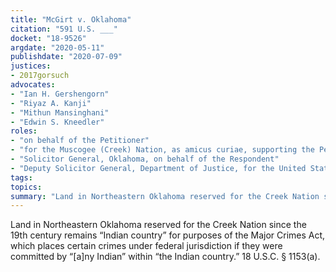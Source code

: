 ```yaml
---
title: "McGirt v. Oklahoma"
citation: "591 U.S. ___"
docket: "18-9526"
argdate: "2020-05-11"
publishdate: "2020-07-09"
justices:
- 2017gorsuch
advocates:
- "Ian H. Gershengorn"
- "Riyaz A. Kanji"
- "Mithun Mansinghani"
- "Edwin S. Kneedler"
roles:
- "on behalf of the Petitioner"
- "for the Muscogee (Creek) Nation, as amicus curiae, supporting the Petitioner"
- "Solicitor General, Oklahoma, on behalf of the Respondent"
- "Deputy Solicitor General, Department of Justice, for the United States, as amicus curiae, supporting the Respondent"
tags:
topics:
summary: "Land in Northeastern Oklahoma reserved for the Creek Nation since the 19th century remains “Indian country” for purposes of the Major Crimes Act, which places certain crimes under federal jurisdiction if they were committed by “[a]ny Indian” within “the Indian country.”  18 U.S.C. § 1153(a)."
---
```

Land in Northeastern Oklahoma reserved for the Creek Nation since the 19th century remains “Indian country” for purposes of the Major Crimes Act, which places certain crimes under federal jurisdiction if they were committed by “[a]ny Indian” within “the Indian country.”  18 U.S.C. § 1153(a).
